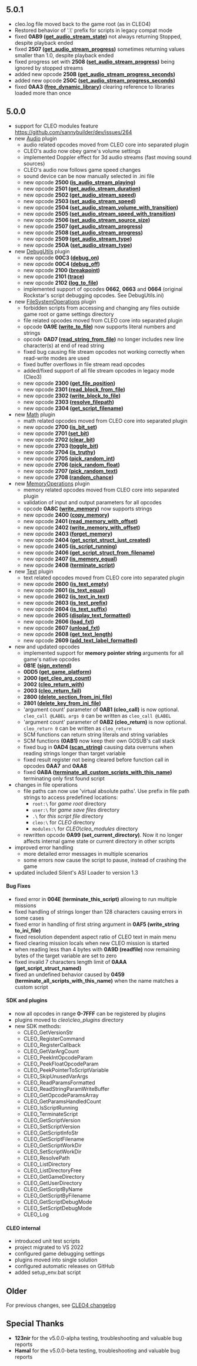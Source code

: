## 5.0.1
- cleo.log file moved back to the game root (as in CLEO4)
- Restored behavior of '.\\' prefix for scripts in legacy compat mode
- fixed **0AB9 ([get_audio_stream_state](https://library.sannybuilder.com/#/sa/audio/0AB9))** not always returning Stopped, despite playback ended
- fixed **2507 ([get_audio_stream_progress](https://library.sannybuilder.com/#/sa/audio/2507))** sometimes returning values smaller than 1.0, despite playback ended
- fixed progress set with **2508 ([set_audio_stream_progress](https://library.sannybuilder.com/#/sa/audio/2508))** being ignored by stopped streams
- added new opcode **250B ([get_audio_stream_progress_seconds](https://sannybuilder.com/lib/sa/script/audio/250B))**
- added new opcode **250C ([set_audio_stream_progress_seconds](https://sannybuilder.com/lib/sa/script/audio/250C))**
- fixed **0AA3 ([free_dynamic_library](https://library.sannybuilder.com/#/sa/script/extensions/CLEO/0AA3))** clearing reference to libraries loaded more than once

## 5.0.0
- support for CLEO modules feature https://github.com/sannybuilder/dev/issues/264
- new [Audio](https://github.com/cleolibrary/CLEO5/tree/master/cleo_plugins/Audio) plugin
  - audio related opcodes moved from CLEO core into separated plugin
  - CLEO's audio now obey game's volume settings
  - implemented Doppler effect for 3d audio streams (fast moving sound sources)
  - CLEO's audio now follows game speed changes
  - sound device can be now manually selected in .ini file
  - new opcode **2500 ([is_audio_stream_playing](https://library.sannybuilder.com/#/sa/audio/2500))**
  - new opcode **2501 ([get_audio_stream_duration](https://library.sannybuilder.com/#/sa/audio/2501))**
  - new opcode **2502 ([get_audio_stream_speed](https://library.sannybuilder.com/#/sa/audio/2502))**
  - new opcode **2503 ([set_audio_stream_speed](https://library.sannybuilder.com/#/sa/audio/2503))**
  - new opcode **2504 ([set_audio_stream_volume_with_transition](https://library.sannybuilder.com/#/sa/audio/2504))**
  - new opcode **2505 ([set_audio_stream_speed_with_transition](https://library.sannybuilder.com/#/sa/audio/2505))**
  - new opcode **2506 ([set_audio_stream_source_size](https://library.sannybuilder.com/#/sa/audio/2506))**
  - new opcode **2507 ([get_audio_stream_progress](https://library.sannybuilder.com/#/sa/audio/2507))**
  - new opcode **2508 ([set_audio_stream_progress](https://library.sannybuilder.com/#/sa/audio/2508))**
  - new opcode **2509 ([get_audio_stream_type](https://library.sannybuilder.com/#/sa/audio/2509))**
  - new opcode **250A ([set_audio_stream_type](https://library.sannybuilder.com/#/sa/audio/250A))**
- new [DebugUtils](https://github.com/cleolibrary/CLEO5/tree/master/cleo_plugins/DebugUtils) plugin
  - new opcode **00C3 ([debug_on](https://library.sannybuilder.com/#/sa/debug/00C3))**
  - new opcode **00C4 ([debug_off](https://library.sannybuilder.com/#/sa/debug/00C4))**
  - new opcode **2100 ([breakpoint](https://library.sannybuilder.com/#/sa/debug/2100))**
  - new opcode **2101 ([trace](https://library.sannybuilder.com/#/sa/debug/2101))**
  - new opcode **2102 ([log_to_file](https://library.sannybuilder.com/#/sa/debug/2102))**
  - implemented support of opcodes **0662**, **0663** and **0664** (original Rockstar's script debugging opcodes. See DebugUtils.ini)
- new [FileSystemOperations](https://github.com/cleolibrary/CLEO5/tree/master/cleo_plugins/FileSystemOperations) plugin
  - forbidden scripts from accessing and changing any files outside game root or game settings directory
  - file related opcodes moved from CLEO core into separated plugin
  - opcode **0A9E ([write_to_file](https://library.sannybuilder.com/#/sa/file/0A9E))** now supports literal numbers and strings
  - opcode **0AD7 ([read_string_from_file](https://library.sannybuilder.com/#/sa/file/0AD7))** no longer includes new line character(s) at end of read string
  - fixed bug causing file stream opcodes not working correctly when read-write modes are used
  - fixed buffer overflows in file stream read opcodes
  - added/fixed support of all file stream opcodes in legacy mode (Cleo3)
  - new opcode **2300 ([get_file_position](https://library.sannybuilder.com/#/sa/file/2300))**
  - new opcode **2301 ([read_block_from_file](https://library.sannybuilder.com/#/sa/file/2301))**
  - new opcode **2302 ([write_block_to_file](https://library.sannybuilder.com/#/sa/file/2302))**
  - new opcode **2303 ([resolve_filepath](https://library.sannybuilder.com/#/sa/file/2303))**
  - new opcode **2304 ([get_script_filename](https://library.sannybuilder.com/#/sa/file/2304))**
- new [Math](https://github.com/cleolibrary/CLEO5/tree/master/cleo_plugins/Math) plugin
  - math related opcodes moved from CLEO core into separated plugin
  - new opcode **2700 ([is_bit_set](https://library.sannybuilder.com/#/sa/math/2700))**
  - new opcode **2701 ([set_bit](https://library.sannybuilder.com/#/sa/math/2701))**
  - new opcode **2702 ([clear_bit](https://library.sannybuilder.com/#/sa/math/2702))**
  - new opcode **2703 ([toggle_bit](https://library.sannybuilder.com/#/sa/math/2703))**
  - new opcode **2704 ([is_truthy](https://library.sannybuilder.com/#/sa/math/2704))**
  - new opcode **2705 ([pick_random_int](https://library.sannybuilder.com/#/sa/math/2705))**
  - new opcode **2706 ([pick_random_float](https://library.sannybuilder.com/#/sa/math/2706))**
  - new opcode **2707 ([pick_random_text](https://library.sannybuilder.com/#/sa/math/2707))**
  - new opcode **2708 ([random_chance](https://library.sannybuilder.com/#/sa/math/2708))**
- new [MemoryOperations](https://github.com/cleolibrary/CLEO5/tree/master/cleo_plugins/MemoryOperations) plugin
  - memory related opcodes moved from CLEO core into separated plugin
  - validation of input and output parameters for all opcodes
  - opcode **0A8C ([write_memory](https://library.sannybuilder.com/#/sa/memory/0A8C))** now supports strings
  - new opcode **2400 ([copy_memory](https://library.sannybuilder.com/#/sa/memory/2400))**
  - new opcode **2401 ([read_memory_with_offset](https://library.sannybuilder.com/#/sa/memory/2401))**
  - new opcode **2402 ([write_memory_with_offset](https://library.sannybuilder.com/#/sa/memory/2402))**
  - new opcode **2403 ([forget_memory](https://library.sannybuilder.com/#/sa/memory/2403))**
  - new opcode **2404 ([get_script_struct_just_created](https://library.sannybuilder.com/#/sa/memory/2404))**
  - new opcode **2405 ([is_script_running](https://library.sannybuilder.com/#/sa/memory/2405))**
  - new opcode **2406 ([get_script_struct_from_filename](https://library.sannybuilder.com/#/sa/memory/2406))**
  - new opcode **2407 ([is_memory_equal](https://library.sannybuilder.com/#/sa/memory/2407))**
  - new opcode **2408 ([terminate_script](https://library.sannybuilder.com/#/sa/memory/2408))**
- new [Text](https://github.com/cleolibrary/CLEO5/tree/master/cleo_plugins/Text) plugin
  - text related opcodes moved from CLEO core into separated plugin
  - new opcode **2600 ([is_text_empty](https://library.sannybuilder.com/#/sa/text/2600))**
  - new opcode **2601 ([is_text_equal](https://library.sannybuilder.com/#/sa/text/2601))**
  - new opcode **2602 ([is_text_in_text](https://library.sannybuilder.com/#/sa/text/2602))**
  - new opcode **2603 ([is_text_prefix](https://library.sannybuilder.com/#/sa/text/2603))**
  - new opcode **2604 ([is_text_suffix](https://library.sannybuilder.com/#/sa/text/2604))**
  - new opcode **2605 ([display_text_formatted](https://library.sannybuilder.com/#/sa/text/2605))**
  - new opcode **2606 ([load_fxt](https://library.sannybuilder.com/#/sa/text/2606))**
  - new opcode **2607 ([unload_fxt](https://library.sannybuilder.com/#/sa/text/2607))**
  - new opcode **2608 ([get_text_length](https://library.sannybuilder.com/#/sa/text/2608))**
  - new opcode **2609 ([add_text_label_formatted](https://library.sannybuilder.com/#/sa/text/2609))**
- new and updated opcodes
  - implemented support for **memory pointer string** arguments for all game's native opcodes
  - **0B1E ([sign_extend](https://library.sannybuilder.com/#/sa/bitwise/0B1E))**
  - **0DD5 ([get_game_platform](https://library.sannybuilder.com/#/sa/CLEO/0DD5))**
  - **2000 ([get_cleo_arg_count](https://library.sannybuilder.com/#/sa/CLEO/2000))**
  - **2002 ([cleo_return_with](https://library.sannybuilder.com/#/sa/CLEO/2002))**
  - **2003 ([cleo_return_fail](https://library.sannybuilder.com/#/sa/CLEO/2003))**
  - **2800 ([delete_section_from_ini_file](https://library.sannybuilder.com/#/sa/ini/2800))**
  - **2801 ([delete_key_from_ini_file](https://library.sannybuilder.com/#/sa/ini/2801))**
  - 'argument count' parameter of **0AB1 (cleo_call)** is now optional. `cleo_call @LABEL args 0` can be written as `cleo_call @LABEL`
  - 'argument count' parameter of **0AB2 (cleo_return)** is now optional. `cleo_return 0` can be written as `cleo_return`
  - SCM functions can return string literals and string variables
  - SCM functions **(0AB1)** now keep their own GOSUB's call stack
  - fixed bug in **0AD4 ([scan_string](https://library.sannybuilder.com/#/sa/text/2604))** causing data overruns when reading strings longer than target variable
  - fixed result register not being cleared before function call in opcodes **0AA7** and **0AA8**
  - fixed **0ABA ([terminate_all_custom_scripts_with_this_name](https://library.sannybuilder.com/#/sa/CLEO/0ABA))** terminating only first found script
- changes in file operations
  - file paths can now use 'virtual absolute paths'. Use prefix in file path strings to access predefined locations:
    - `root:\` for _game root_ directory
    - `user:\` for _game save files_ directory
    - `.\` for _this script file_ directory
    - `cleo:\` for _CLEO_ directory
    - `modules:\` for _CLEO\cleo_modules_ directory
  - rewritten opcode **0A99 (set_current_directory)**. Now it no longer affects internal game state or current directory in other scripts
- improved error handling
  - more detailed error messages in multiple scenarios
  - some errors now cause the script to pause, instead of crashing the game
- updated included Silent's ASI Loader to version 1.3

#### Bug Fixes
- fixed error in **004E (terminate_this_script)** allowing to run multiple missions
- fixed handling of strings longer than 128 characters causing errors in some cases
- fixed error in handling of first string argument in **0AF5 (write_string to_ini_file)**
- fixed resolution dependent aspect ratio of CLEO text in main menu
- fixed clearing mission locals when new CLEO mission is started
- when reading less than 4 bytes with **0A9D (readfile)** now remaining bytes of the target variable are set to zero
- fixed invalid 7 characters length limit of **0AAA (get_script_struct_named)**
- fixed an undefined behavior caused by **0459 (terminate_all_scripts_with_this_name)** when the name matches a custom script

#### SDK and plugins
- now all opcodes in range **0-7FFF** can be registered by plugins
- plugins moved to _cleo\cleo_plugins_ directory
- new SDK methods:
  - CLEO_GetVersionStr
  - CLEO_RegisterCommand
  - CLEO_RegisterCallback
  - CLEO_GetVarArgCount
  - CLEO_PeekIntOpcodeParam
  - CLEO_PeekFloatOpcodeParam
  - CLEO_PeekPointerToScriptVariable
  - CLEO_SkipUnusedVarArgs
  - CLEO_ReadParamsFormatted
  - CLEO_ReadStringParamWriteBuffer
  - CLEO_GetOpcodeParamsArray
  - CLEO_GetParamsHandledCount
  - CLEO_IsScriptRunning
  - CLEO_TerminateScript
  - CLEO_GetScriptVersion
  - CLEO_SetScriptVersion
  - CLEO_GetScriptInfoStr
  - CLEO_GetScriptFilename
  - CLEO_GetScriptWorkDir
  - CLEO_SetScriptWorkDir
  - CLEO_ResolvePath
  - CLEO_ListDirectory
  - CLEO_ListDirectoryFree
  - CLEO_GetGameDirectory
  - CLEO_GetUserDirectory
  - CLEO_GetScriptByName
  - CLEO_GetScriptByFilename
  - CLEO_GetScriptDebugMode
  - CLEO_SetScriptDebugMode
  - CLEO_Log

#### CLEO internal
- introduced unit test scripts
- project migrated to VS 2022
- configured game debugging settings
- plugins moved into single solution
- configured automatic releases on GitHub
- added setup_env.bat script

## Older
For previous changes, see [CLEO4 changelog](https://github.com/cleolibrary/CLEO4/blob/master/CHANGELOG.md)

## Special Thanks
- **123nir** for the v5.0.0-alpha testing, troubleshooting and valuable bug reports
- **Hamal** for the v5.0.0-beta testing, troubleshooting and valuable bug reports


